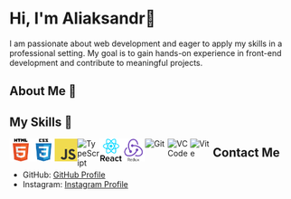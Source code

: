 # Hi, I'm Aliaksandr👋

I am passionate about web development and eager to apply my skills in a professional setting. My goal is to gain hands-on experience in front-end development and contribute to meaningful projects.

## About Me 🚀 

## My Skills 🔪
<a href="https://developer.mozilla.org/en-US/docs/Web/HTML" target="_blank">
  <img align="left" alt="HTML5" width="40px" src="https://raw.githubusercontent.com/github/explore/80688e429a7d4ef2fca1e82350fe8e3517d3494d/topics/html/html.png"/>
</a>
<a href="https://developer.mozilla.org/en-US/docs/Web/CSS" target="_blank">
  <img align="left" alt="CSS" width="40px" src="https://raw.githubusercontent.com/github/explore/80688e429a7d4ef2fca1e82350fe8e3517d3494d/topics/css/css.png"/>
</a>
<a href="https://developer.mozilla.org/en-US/docs/Web/JavaScript" target="_blank">
  <img align="left" alt="JavaScript" width="40px" src="https://raw.githubusercontent.com/github/explore/80688e429a7d4ef2fca1e82350fe8e3517d3494d/topics/javascript/javascript.png"/>
</a>
<a href="https://www.typescriptlang.org/" target="_blank">
  <img align="left" alt="TypeScript" width="40px" src="https://github.com/remojansen/logo.ts/blob/master/ts.png?raw=true"/>
</a>
<a href="https://react.dev/" target="_blank">
  <img align="left" alt="React" width="40px" src="./img/react.png"/>
</a>
<a href="https://redux.js.org/" target="_blank">
  <img align="left" alt="Redux" width="40px" src="./img/redux.png"/>
</a>
<a href="https://git-scm.com/" target="_blank">
  <img align="left" alt="Git" width="40px" src="https://git-scm.com/images/logos/downloads/Git-Icon-1788C.png"/>
</a>
<a href="https://code.visualstudio.com/" target="_blank">
  <img align="left" alt="VC Code" width="40px" src="https://code.visualstudio.com/assets/favicon.ico"/>
</a>

<a href="https://vitejs.dev/" target="_blank">
  <img align="left" alt="Vite" width="40px" src="https://vitejs.dev/logo-with-shadow.png"/>
</a>

## Contact Me

- GitHub: [GitHub Profile](https://github.com/spacepocket1985)
- Instagram: [Instagram Profile](https://www.instagram.com/space85pocket)

